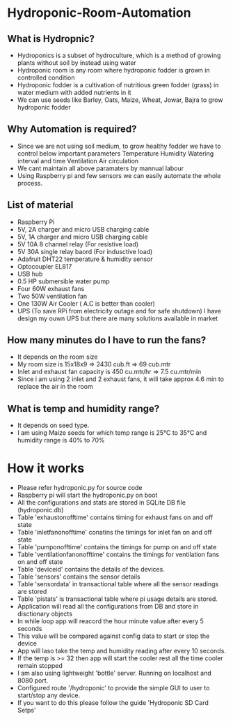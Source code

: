 # Hydroponic-Room-Automation

## What is Hydropnic?
- Hydroponics is a subset of hydroculture, which is a method of growing plants without soil by instead using water
- Hydroponic room is any room where hydroponic fodder is grown in controlled condition
- Hydroponic fodder is a cultivation of nutritious green fodder (grass) in water medium with added nutrients in it
- We can use seeds like Barley, Oats, Maize, Wheat, Jowar, Bajra to grow hydroponic fodder

## Why Automation is required?
- Since we are not using soil medium, to grow healthy fodder we have to control below important parameters
  Temperature
  Humidity
  Watering interval and time
  Ventilation
  Air circulation
- We cant maintain all above paramaters by mannual labour
- Using Raspberry pi and few sensors we can easily automate the whole process.

## List of material
- Raspberry Pi
- 5V, 2A charger and micro USB charging cable
- 5V, 1A charger and micro USB charging cable
- 5V 10A 8 channel relay (For resistive load)
- 5V 30A single relay baord (For indusctive load)
- Adafruit  DHT22 temperature & humidity sensor
- Optocoupler EL817
- USB hub
- 0.5 HP submersible water pump
- Four 60W exhaust fans
- Two 50W ventilation fan
- One 130W Air Cooler ( A.C is better than cooler)
- UPS (To save RPi from electricity outage and for safe shutdown)
  I have design my ouwn UPS but there are many solutions available in market
  
## How many minutes do I have to run the fans?
- It depends on the room size
- My room size is 15x18x9 => 2430 cub.ft => 69 cub.mtr
- Inlet and exhaust fan capacity is 450 cu.mtr/hr => 7.5 cu.mtr/min 
- Since i am using 2 inlet and 2 exhaust fans, it will take approx 4.6 min to replace the air in the room
  
## What is temp and humidity range?
- It depends on seed type.
- I am using Maize seeds for which temp range is 25°C to 35°C and humidity range is 40% to 70%

# How it works
- Please refer hydroponic.py for source code
- Raspberry pi will start the hydroponic.py on boot
- All the configurations and stats are stored in SQLite DB file (hydroponic.db)
- Table 'exhaustonofftime' contains timing for exhaust fans on and off state
- Table 'inletfanonofftime' conatins the timings for inlet fan on and off state
- Table 'pumponofftime' contains the timings for pump on and off state
- Table 'ventilationfanonofftime' contains the timings for ventilation fans on and off state
- Table 'deviceid' contains the details of the devices.
- Table 'sensors' contains the sensor details
- Table 'sensordata' in transactional table where all the sensor readings are stored
- Table 'pistats' is transactional table where pi usage details are stored.
- Application will read all the configurations from DB and store in disctionary objects
- In while loop app will reacord the hour minute value after every 5 seconds
- This value will be compared against config data to start or stop the device
- App will laso take the temp and humidity reading after every 10 seconds.
- If the temp is >= 32 then app will start the cooler rest all the time cooler remain stopped
- I am also using lightweight 'bottle' server. Running on localhost and 8080 port.
- Configured route '/hydroponic' to provide the simple GUI to user to start/stop any device.
- If you want to do this please follow the guide 'Hydroponic SD Card Setps'


